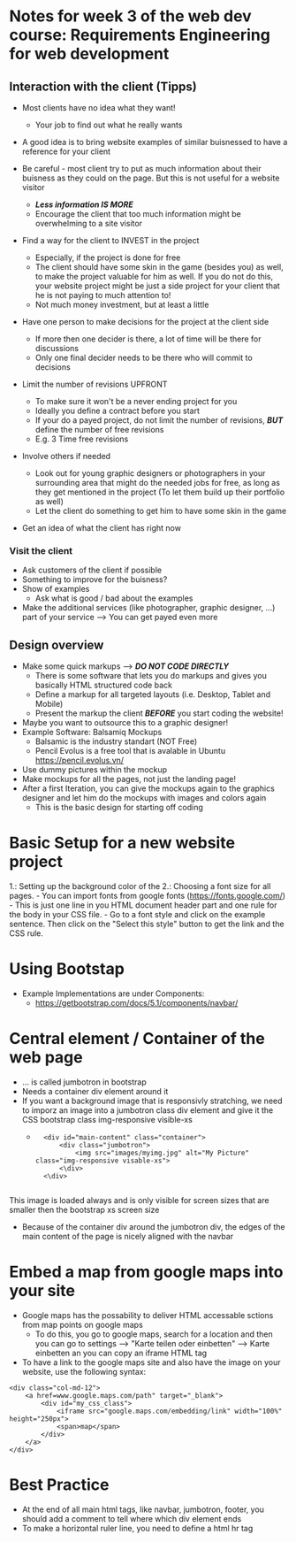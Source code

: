 # Notes for week 3 of the web dev course: Requirements Engineering for web development

## Interaction with the client (Tipps)
+ Most clients have no idea what they want!
    - Your job to find out what he really wants

+ A good idea is to bring website examples of similar buisnessed to have a reference for your client

+ Be careful - most client try to put as much information about their buisness as they could on the page. But this is not useful for a website visitor 
    - ***Less information IS MORE***
    - Encourage the client that too much information might be overwhelming to a site visitor

+ Find a way for the client to INVEST in the project
    - Especially, if the project is done for free
    - The client should have some skin in the game (besides you) as well, to make the project valuable for him as well. If you do not do this, your website project might be just a side project for your client that he is not paying to much attention to!
    - Not much money investment, but at least a little

+ Have one person to make decisions for the project at the client side
    - If more then one decider is there, a lot of time will be there for discussions
    - Only one final decider needs to be there who will commit to decisions

+ Limit the number of revisions UPFRONT
    - To make sure it won't be a never ending project for you
    - Ideally you define a contract before you start
    - If your do a payed project, do not limit the number of revisions, ***BUT*** define the number of free revisions
    - E.g. 3 Time free revisions

+ Involve others if needed
    - Look out for young graphic designers or photographers in your surrounding area that might do the needed jobs for free, as long as they get mentioned in the project (To let them build up their portfolio as well)
    - Let the client do something to get him to have some skin in the game

+ Get an idea of what the client has right now

### Visit the client
+ Ask customers of the client if possible
+ Something to improve for the buisness?
+ Show of examples
    - Ask what is good / bad about the examples
+ Make the additional services (like photographer, graphic designer, ...) part of your service --> You can get payed even more

## Design overview
+ Make some quick markups --> ***DO NOT CODE DIRECTLY***
    - There is some software that lets you do markups and gives you basically HTML structured code back
    - Define a markup for all targeted layouts (i.e. Desktop, Tablet and Mobile)
    - Present the markup the client ***BEFORE*** you start coding the website!
+ Maybe you want to outsource this to a graphic designer!
+ Example Software: Balsamiq Mockups
    - Balsamic is the industry standart (NOT Free)
    - Pencil Evolus is a free tool that is avalable in Ubuntu https://pencil.evolus.vn/
+ Use dummy pictures within the mockup
+ Make mockups for all the pages, not just the landing page!
+ After a first Iteration, you can give the mockups again to the graphics designer and let him do the mockups with images and colors again
    - This is the basic design for starting off coding

# Basic Setup for a new website project
1.: Setting up the background color of the
2.: Choosing a font size for all pages.
    - You can import fonts from google fonts (https://fonts.google.com/)
    - This is just one line in you HTML document header part and one rule for the body in your CSS file. 
        - Go to a font style and click on the example sentence. Then click on the "Select this style" button to get the link and the CSS rule. 

# Using Bootstap
+ Example Implementations are under Components: 
    - https://getbootstrap.com/docs/5.1/components/navbar/

# Central element / Container of the web page
+ ... is called jumbotron in bootstrap
+ Needs a container div element around it
+ If you want a background image that is responsivly stratching, we need to imporz an image into a jumbotron class div element and give it the CSS bootstrap class img-responsive visible-xs 
    - ```
        <div id="main-content" class="container">
            <div class="jumbotron">
                <img src="images/myimg.jpg" alt="My Picture" class="img-responsive visable-xs">
            <\div>
        <\div>    
    ```
This image is loaded always and is only visible for screen sizes that are smaller then the bootstrap xs screen size
+ Because of the container div around the jumbotron div, the edges of the main content of the page is nicely aligned with the navbar

# Embed a map from google maps into your site
+ Google maps has the possability to deliver HTML accessable sctions from map points on google maps
    - To do this, you go to google maps, search for a location and then you can go to settings --> "Karte teilen oder einbetten" --> Karte einbetten an you can copy an iframe HTML tag 
+ To have a link to the google maps site and also have the image on your website, use the following syntax:
```
<div class="col-md-12">
    <a href=www.google.maps.com/path" target="_blank">
        <div id="my_css_class">
            <iframe src="google.maps.com/embedding/link" width="100%" height="250px">
            <span>map</span>
        </div>
    </a>
</div>
```

# Best Practice
+ At the end of all main html tags, like navbar, jumbotron, footer, you should add a comment to tell where which div element ends
+ To make a horizontal ruler line, you need to define a html hr tag 